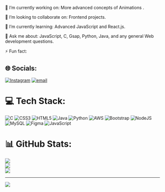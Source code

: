 🔭 I’m currently working on:
More advanced concepts of Animations .

👯 I’m looking to collaborate on:
Frontend projects.

🌱 I’m currently learning:
Advanced JavaScript and React.js.

💬 Ask me about:
JavaScript, C, Gsap, Python, Java, and any general Web development questions.

⚡ Fun fact:
## 🌐 Socials:
[![Instagram](https://img.shields.io/badge/Instagram-%23E4405F.svg?logo=Instagram&logoColor=white)](https://instagram.com/thenameisjay._) [![email](https://img.shields.io/badge/Email-D14836?logo=gmail&logoColor=white)](mailto:jitupassi437@gmail.com) 

# 💻 Tech Stack:
![C](https://img.shields.io/badge/c-%2300599C.svg?style=for-the-badge&logo=c&logoColor=white) ![CSS3](https://img.shields.io/badge/css3-%231572B6.svg?style=for-the-badge&logo=css3&logoColor=white) ![HTML5](https://img.shields.io/badge/html5-%23E34F26.svg?style=for-the-badge&logo=html5&logoColor=white) ![Java](https://img.shields.io/badge/java-%23ED8B00.svg?style=for-the-badge&logo=openjdk&logoColor=white) ![Python](https://img.shields.io/badge/python-3670A0?style=for-the-badge&logo=python&logoColor=ffdd54) ![AWS](https://img.shields.io/badge/AWS-%23FF9900.svg?style=for-the-badge&logo=amazon-aws&logoColor=white) ![Bootstrap](https://img.shields.io/badge/bootstrap-%238511FA.svg?style=for-the-badge&logo=bootstrap&logoColor=white) ![NodeJS](https://img.shields.io/badge/node.js-6DA55F?style=for-the-badge&logo=node.js&logoColor=white) ![MySQL](https://img.shields.io/badge/mysql-4479A1.svg?style=for-the-badge&logo=mysql&logoColor=white) ![Figma](https://img.shields.io/badge/figma-%23F24E1E.svg?style=for-the-badge&logo=figma&logoColor=white) ![JavaScript](https://img.shields.io/badge/javascript-%23323330.svg?style=for-the-badge&logo=javascript&logoColor=%23F7DF1E)
# 📊 GitHub Stats:
![](https://github-readme-stats.vercel.app/api?username=Dev-JAY-lab&theme=dark&hide_border=false&include_all_commits=true&count_private=false)<br/>
![](https://nirzak-streak-stats.vercel.app/?user=Dev-JAY-lab&theme=dark&hide_border=false)<br/>
![](https://github-readme-stats.vercel.app/api/top-langs/?username=Dev-JAY-lab&theme=dark&hide_border=false&include_all_commits=true&count_private=false&layout=compact)

---
[![](https://visitcount.itsvg.in/api?id=Dev-JAY-lab&icon=0&color=0)](https://visitcount.itsvg.in)

<!-- Proudly created with GPRM ( https://gprm.itsvg.in ) -->
